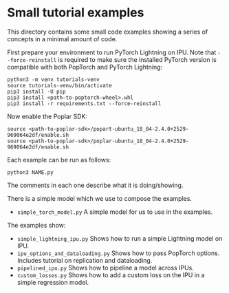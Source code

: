 # Small tutorial examples

This directory contains some small code examples showing a series of concepts in a minimal amount of code.

First prepare your environment to run PyTorch Lightning on IPU.
Note that `--force-reinstall` is required to make sure the installed PyTorch version is compatible with both PopTorch and PyTorch Lightning:

```console
python3 -m venv tutorials-venv
source tutorials-venv/bin/activate
pip3 install -U pip
pip3 install <path-to-poptorch-wheel>.whl
pip3 install -r requirements.txt --force-reinstall
```

Now enable the Poplar SDK:

```console
source <path-to-poplar-sdk>/popart-ubuntu_18_04-2.4.0+2529-969064e2df/enable.sh
source <path-to-poplar-sdk>/poplar-ubuntu_18_04-2.4.0+2529-969064e2df/enable.sh
```

Each example can be run as follows:

```console
python3 NAME.py
```

The comments in each one describe what it is doing/showing.

There is a simple model which we use to compose the examples.
* `simple_torch_model.py` A simple model for us to use in the examples.

The examples show:
* `simple_lightning_ipu.py` Shows how to run a simple Lightning model on IPU.
* `ipu_options_and_dataloading.py` Shows how to pass PopTorch options. Includes tutorial on replication and dataloading.
* `pipelined_ipu.py` Shows how to pipeline a model across IPUs.
* `custom_losses.py` Shows how to add a custom loss on the IPU in a simple regression model.
